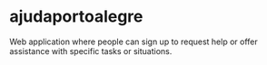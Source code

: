 # ajudaportoalegre
Web application where people can sign up to request help or offer assistance with specific tasks or situations.
